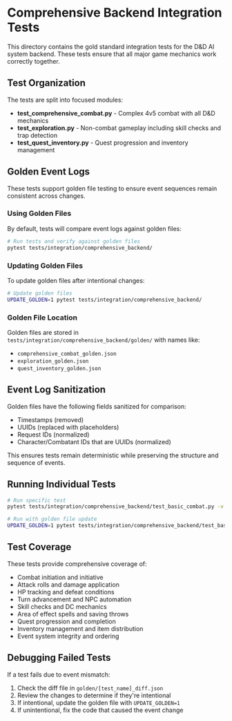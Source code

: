 # Comprehensive Backend Integration Tests

This directory contains the gold standard integration tests for the D&D AI system backend. These tests ensure that all major game mechanics work correctly together.

## Test Organization

The tests are split into focused modules:

- **test_comprehensive_combat.py** - Complex 4v5 combat with all D&D mechanics
- **test_exploration.py** - Non-combat gameplay including skill checks and trap detection
- **test_quest_inventory.py** - Quest progression and inventory management

## Golden Event Logs

These tests support golden file testing to ensure event sequences remain consistent across changes.

### Using Golden Files

By default, tests will compare event logs against golden files:

```bash
# Run tests and verify against golden files
pytest tests/integration/comprehensive_backend/
```

### Updating Golden Files

To update golden files after intentional changes:

```bash
# Update golden files
UPDATE_GOLDEN=1 pytest tests/integration/comprehensive_backend/
```

### Golden File Location

Golden files are stored in `tests/integration/comprehensive_backend/golden/` with names like:
- `comprehensive_combat_golden.json`
- `exploration_golden.json`
- `quest_inventory_golden.json`

## Event Log Sanitization

Golden files have the following fields sanitized for comparison:
- Timestamps (removed)
- UUIDs (replaced with placeholders)
- Request IDs (normalized)
- Character/Combatant IDs that are UUIDs (normalized)

This ensures tests remain deterministic while preserving the structure and sequence of events.

## Running Individual Tests

```bash
# Run specific test
pytest tests/integration/comprehensive_backend/test_basic_combat.py -v

# Run with golden file update
UPDATE_GOLDEN=1 pytest tests/integration/comprehensive_backend/test_basic_combat.py
```

## Test Coverage

These tests provide comprehensive coverage of:
- Combat initiation and initiative
- Attack rolls and damage application
- HP tracking and defeat conditions
- Turn advancement and NPC automation
- Skill checks and DC mechanics
- Area of effect spells and saving throws
- Quest progression and completion
- Inventory management and item distribution
- Event system integrity and ordering

## Debugging Failed Tests

If a test fails due to event mismatch:

1. Check the diff file in `golden/[test_name]_diff.json`
2. Review the changes to determine if they're intentional
3. If intentional, update the golden file with `UPDATE_GOLDEN=1`
4. If unintentional, fix the code that caused the event change
